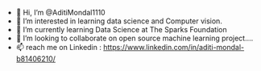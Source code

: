 - 👋 Hi, I’m @AditiMondal1110
- 👀 I’m interested in learning data science and Computer vision.
- 🌱 I’m currently learning Data Science at The Sparks Foundation
- 💞️ I’m looking to collaborate on open source machine learning project....
- 📫 reach me on Linkedin : https://www.linkedin.com/in/aditi-mondal-b81406210/

<!---
AditiMondal1110/AditiMondal1110 is a ✨ special ✨ repository because its `README.md` (this file) appears on your GitHub profile.
You can click the Preview link to take a look at your changes.
--->
